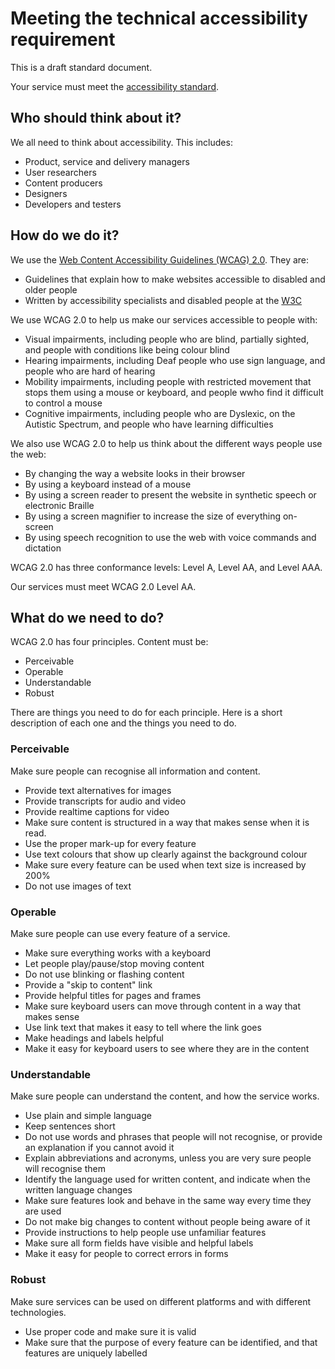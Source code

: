 # Meeting the technical accessibility requirement

This is a draft standard document. 

Your service must meet the [accessibility standard](standard.md).

## Who should think about it?

We all need to think about accessibility. This includes:
* Product, service and delivery managers
* User researchers
* Content producers
* Designers
* Developers and testers

## How do we do it?

We use the [Web Content Accessibility Guidelines (WCAG) 2.0](https://www.w3.org/TR/WCAG20/). They are:

* Guidelines that explain how to make websites accessible to disabled and older people
* Written by accessibility specialists and disabled people at the [W3C](http://w3.org)

We use WCAG 2.0 to help us make our services accessible to people with:
* Visual impairments, including people who are blind, partially sighted, and people with conditions like being colour blind
* Hearing impairments, including Deaf people who use sign language, and people who are hard of hearing
* Mobility impairments, including people with restricted movement that stops them using a mouse or keyboard, and people wwho find it difficult to control a mouse
* Cognitive impairments, including people who are Dyslexic, on the Autistic Spectrum, and people who have learning difficulties

We also use WCAG 2.0 to help us think about the different ways people use the web:
* By changing the way a website looks in their browser
* By using a keyboard instead of a mouse
* By using a screen reader to present the website in synthetic speech or electronic Braille
* By using a screen magnifier to increase the size of everything on-screen
* By using speech recognition to use the web with voice commands and dictation

WCAG 2.0 has three conformance levels: Level A, Level AA, and Level AAA.

Our services must meet WCAG 2.0 Level AA.

## What do we need to do?

WCAG 2.0 has four principles. Content must be:
* Perceivable
* Operable
* Understandable
* Robust

There are things you need to do for each principle. Here is a short description of each one and the things you need to do.

### Perceivable

Make sure people can recognise all information and content.
* Provide text alternatives for images
* Provide transcripts for audio and video
* Provide realtime captions for video
* Make sure content is structured in a way that makes sense when it is read.
* Use the proper mark-up for every feature
* Use text colours that show up clearly against the background colour
* Make sure every feature can be used when text size is increased by 200%
* Do not use images of text

### Operable

Make sure people can use every feature of a service.
* Make sure everything works with a keyboard
* Let people play/pause/stop moving content
* Do not use blinking or flashing content
* Provide a "skip to content" link
* Provide helpful titles for pages and frames
* Make sure keyboard users can move through content in a way that makes sense
* Use link text that makes it easy to tell where the link goes
* Make headings and labels helpful
* Make it easy for keyboard users to see where they are in the content

### Understandable

Make sure people can understand the content, and how the service works.
* Use plain and simple language
* Keep sentences short
* Do not use words and phrases that people will not recognise, or provide an explanation if you cannot avoid it
* Explain abbreviations and acronyms, unless you are very sure people will recognise them
* Identify the language used for written content, and indicate when the written language changes
* Make sure features look and behave in the same way every time they are used
* Do not make big changes to content without people being aware of it
* Provide instructions to help people use unfamiliar features
* Make sure all form fields have visible and helpful labels
* Make it easy for people to correct errors in forms

### Robust

Make sure services can be used on different platforms and with different technologies.
* Use proper code and make sure it is valid
* Make sure that the purpose of every feature can be identified, and that features are uniquely labelled

